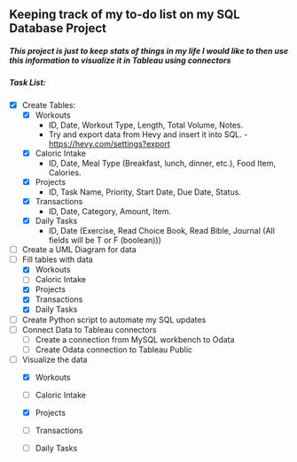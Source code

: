 ## Keeping track of my to-do list on my SQL Database Project
##### This project is just to keep stats of things in my life I would like to then use this information to visualize it in Tableau using connectors
##### Task List:
- [x] Create Tables:
	- [x] Workouts
		- ID, Date, Workout Type, Length, Total Volume, Notes.
  		- Try and export data from Hevy and insert it into SQL.
    			-  https://hevy.com/settings?export
	- [x] Caloric Intake
		- ID, Date, Meal Type (Breakfast, lunch, dinner, etc.), Food Item, Calories.
	- [x] Projects
		- ID, Task Name, Priority, Start Date, Due Date, Status.
	- [x] Transactions
		- ID, Date, Category, Amount, Item.
	- [x] Daily Tasks
 		- ID, Date (Exercise, Read Choice Book, Read Bible, Journal (All fields will be T or F (boolean)))
- [ ] Create a UML Diagram for data
- [ ] Fill tables with data
	- [x] Workouts
 	- [ ] Caloric Intake
  	- [x] Projects
  	- [x] Transactions
  	- [x] Daily Tasks
- [ ] Create Python script to automate my SQL updates
- [ ] Connect Data to Tableau connectors
	- [ ] Create a connection from MySQL workbench to Odata
 	- [ ] Create Odata connection to Tableau Public
- [ ] Visualize the data
	- [x] Workouts
 	- [ ] Caloric Intake
  	- [x] Projects
  	- [ ] Transactions
  	- [ ] Daily Tasks

